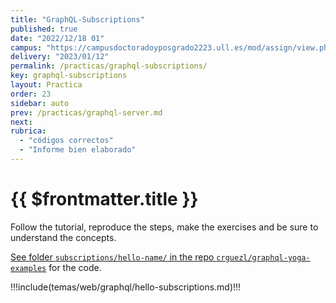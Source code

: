 ```yaml
---
title: "GraphQL-Subscriptions"
published: true
date: "2022/12/18 01"
campus: "https://campusdoctoradoyposgrado2223.ull.es/mod/assign/view.php?id=35670"
delivery: "2023/01/12"
permalink: /practicas/graphql-subscriptions/
key: graphql-subscriptions
layout: Practica
order: 23 
sidebar: auto
prev: /practicas/graphql-server.md
next: 
rubrica:
  - "códigos correctos"
  - "Informe bien elaborado"
---
```


# {{ $frontmatter.title }}

Follow the tutorial, reproduce the steps, make the exercises and be sure to understand the concepts.

[See folder `subscriptions/hello-name/` in the repo `crguezl/graphql-yoga-examples`](https://github.com/crguezl/graphql-yoga-examples/blob/main/subscriptions/hello-name/index.js) for the code.

!!!include(temas/web/graphql/hello-subscriptions.md)!!!
